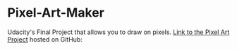 # Pixel-Art-Maker
Udacity's Final Project that allows you to draw on pixels. [
Link to the Pixel Art Project](https://stanleynd.github.io/Pixel-Art-Maker/ "My pixel art maker") hosted on GitHub:
